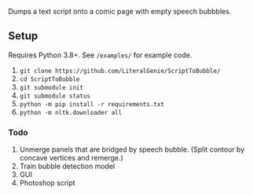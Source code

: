 Dumps a text script onto a comic page with empty speech bubbbles.  

## Setup

Requires Python 3.8+. See `/examples/` for example code.

1. `git clone https://github.com/LiteralGenie/ScriptToBubble/`
2. `cd ScriptToBubble`
3. `git submodule init`
4. `git submodule status`
5. `python -m pip install -r requirements.txt`
6. `python -m nltk.downloader all`

### Todo
1. Unmerge panels that are bridged by speech bubble. (Split contour by concave vertices and remerge.)
2. Train bubble detection model
3. GUI
4. Photoshop script